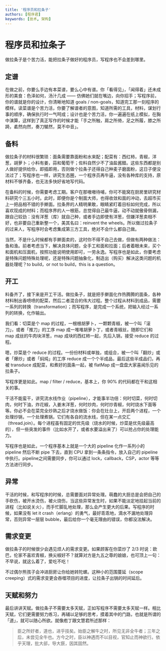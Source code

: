 ```yaml
---
title: '程序员和拉条子'
authors: [程序君]
keywords: [技术, 架构]
---
```


# 程序员和拉条子

做拉条子是个苦力活，能把拉条子做好的程序员，写程序也不会差到哪里。

## 定谱

在做之前，你要么手边有本菜谱，要么心中有谱。你「看得见」，「闻得着」还未成形的美食：色泽如何，汤汁几成 —— 仿佛她们就在嘴边，向你招手；写程序前，你的谱就是你的设计，你清晰地知道 goals / non-goals，知道完工那一刻程序的模样。读菜谱是个苦力活，你要了解谱者的意图，知道所需的工具，材料，谋划行事的顺序，确保执行时一气呵成；设计也是个苦力活，你一遍遍在纸上模拟，在胸中演算，这样到了真正写作的时候才能「手之所触，肩之所倚，足之所履，膝之所踦，砉然向然，奏刀騞然，莫不中音」。

## 备料

做拉条子的材料很繁琐：面条需要靠面粉和水来配；配菜有：西红柿，青椒，洋葱，胡萝卜；小料有姜，蒜和葡萄干；佐料自然少不了油盐酱醋。这些东西都是别人做好提供给你，即插即用，否则做个拉条子还得自己种麦子磨面粉，这日子便没法过了；写程序也一样，讲究生态圈，一个程序员再牛逼，没有各种库的支持，原材料不够齐备，也无法多快好省地写代码。

在备料的时候，你需要考虑工期。客户在那嗷嗷待哺，你可不能窝在厨房里研究材料研究个三五小时。此时，即便你是个制面大师，也得收敛和面的冲动，去超市买上一把品相不错的手擀面。拉条界的人精明果敢，眼睛紧盯着目标如何完成，所以喜欢现成的材料；而程序界的人一根筋，总觉得自己最牛逼，动不动就傲骨侧漏，跟自己较劲：没有洋葱（库）就自己种，或者手边即使有洋葱，但嫌洋葱卖相不好，也非要自己重新整一个，美其名曰：reinvent the wheels。所以做过拉条子的过来人，写程序时会考虑集成第三方工具，绝对不会什么都自己做。

当然，不是什么时候都有手擀面卖的，这时你不得不自己去做，但做有两种做法：鱼和渔。前者考虑当下，解决具体问题，全手工和面和拉面；后者着眼未来，买个和面机和压面机，按照功能说明使用即可，一劳永逸。写程序也是如此，你要考虑是特殊问题特殊处理呢，还是特殊问题抽象化，制造出（购买）解决这类问题的机器处理呢？to build，or not to build，this is a question。

## 开工

料备齐了，接下来是开工干活。做拉条子，就是把手擀面化作热腾腾的面条，各种材料制出香喷喷的配菜，然后二者混合的伟大过程。整个过程从材料到成品，需要一系列的转换（transformation）；而写程序，是完成一个系统，把输入经过一系列的转换，化作输出。

我们看：切菜是个 map 的过程，一根根胡萝卜，一颗颗青椒，被一个叫「滚刀」，或者「推刀」的工序 map 成一堆堆胡萝卜丁，或者青椒丝，随即它们和 map 成丝的牛肉块洋葱，map 成块的西红柿一起，先后入锅，接受 reduce 的过程。

嗯，炒菜是个 reduce 的过程。一份份材料或单独，或组合，被一个叫「翻炒」或者「爆炒」或者「焖炖」的工序 reduce 成一个个半成品，最后这些半成品们，再被 transduce 成配菜，和煮好的面条一起，被 flatMap 成一盘盘大家喜闻乐见的拉条子。

写程序更是如此。map / filter / reduce，基本上，你 90% 的代码都在干和这相关的事。

干活不能蛮干，讲究流水线作业（pipeline），才能事半功倍：何时切菜，何时切肉，何时下油，炸花椒，入姜末洋葱，何时炒肉，何时炒青椒，何时烧水下面等等。你必不会在菜完全炒熟之后才烧水做饭：你会在灶台上，开启两个进程，一个处理炒锅，一个处理煮锅，它们有各自的流水线，但在某一点交汇（thread.join）。每个进程虽有固定的优先级（烧水的时候，炒菜是优先级最高的），但一些突发的事件（比如水开了，或者水要溢出来了）可以抢占你的处理能力。

写程序也是如此，一个程序基本上就是一个大的 pipeline 化作一系列小的 pipeline 然后不断 pipe 下去，直到 CPU 拿到一条条指令，放入自己的 pipeline 中执行。pipeline之间需要同步，你可以通过 lock，callback，CSP，actor 等等方法进行同步。

## 异常

干活的时候，和写程序的时候，总需要面对异常处理。萌蠢的大厨总是会把自己的手砍伤，被开水烫伤，被火烧伤，当这些异常发生时，如果不能淡定地挂起当前的进程（比如说关火），而手忙脚乱地处理，那么会产生更大的后果。写程序的时候，如果没有 let it crash（erlang）的勇气，最好乖乖地，滴水不漏地处理异常，否则异常一层层 bubble，最后给你一个毫无理由的错误，你都没法解决。

## 需求变更

做拉条子的时候很少会遇见烦人的需求变更。如果顾客在你菜炒了 2/3 时说：欧巴，伦家不喜欢青椒，换尖椒好不？就算对方是九五之尊的娘娘，也可顶上一句：不早说，就这么着了，爱吃不吃！

不过偶尔熊孩子会冲进厨房让你给她转陀螺。这种小的范围蔓延（scope creeping）式的需求变更会吞噬项目的进度，让拉条子出锅的时间延后。

## 天赋和努力

最后讲讲天赋。做拉条子不需要太多天赋，正如写程序不需要太多天赋一样。相比天赋，它们更需要努力练习，再辅以足够的思考，摸着其中的门路，也就是所谓的「道」，就可以随心所欲。就像庖丁跟文慧君所述那样：

> 臣之所好者，道也，进乎技矣。始臣之解牛之时，所见无非全牛者；三年之后，未尝见全牛也。方今之时，臣以神遇而不以目视，官知止而神欲行。依乎天理，批大郤，导大窾，因其固然。
